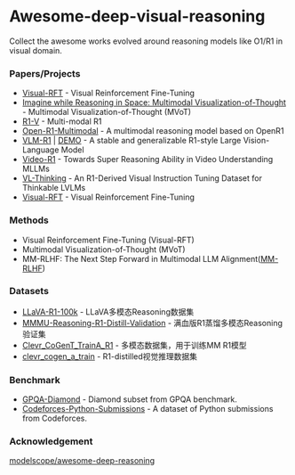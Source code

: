 # Awesome-deep-visual-reasoning
Collect the awesome works evolved around reasoning models like O1/R1 in visual domain.

### Papers/Projects
- [Visual-RFT](https://arxiv.org/abs/2503.01785) - Visual Reinforcement Fine-Tuning
- [Imagine while Reasoning in Space: Multimodal Visualization-of-Thought](https://arxiv.org/pdf/2501.07542) - Multimodal Visualization-of-Thought (MVoT)
- [R1-V](https://github.com/Deep-Agent/R1-V) - Multi-modal R1
- [Open-R1-Multimodal](https://github.com/EvolvingLMMs-Lab/open-r1-multimodal) - A multimodal reasoning model based on OpenR1
- [VLM-R1](https://github.com/om-ai-lab/VLM-R1) | [DEMO](https://huggingface.co/spaces/omlab/VLM-R1-Referral-Expression) - A stable and generalizable R1-style Large Vision-Language Model
- [Video-R1](https://github.com/tulerfeng/Video-R1) - Towards Super Reasoning Ability in Video Understanding MLLMs
- [VL-Thinking](https://github.com/UCSC-VLAA/VL-Thinking) - An R1-Derived Visual Instruction Tuning Dataset for Thinkable LVLMs
- [Visual-RFT](https://github.com/Liuziyu77/Visual-RFT) - Visual Reinforcement Fine-Tuning

### Methods
- Visual Reinforcement Fine-Tuning (Visual-RFT)
- Multimodal Visualization-of-Thought (MVoT)
- MM-RLHF: The Next Step Forward in Multimodal LLM Alignment([MM-RLHF](https://arxiv.org/pdf/2502.10391))

### Datasets
- [LLaVA-R1-100k](https://www.modelscope.cn/datasets/modelscope/LLaVA-R1-100k) - LLaVA多模态Reasoning数据集
- [MMMU-Reasoning-R1-Distill-Validation](https://www.modelscope.cn/datasets/modelscope/MMMU-Reasoning-Distill-Validation) - 满血版R1蒸馏多模态Reasoning验证集
- [Clevr_CoGenT_TrainA_R1](https://huggingface.co/datasets/MMInstruction/Clevr_CoGenT_TrainA_R1) - 多模态数据集，用于训练MM R1模型
- [clevr_cogen_a_train](https://huggingface.co/datasets/leonardPKU/clevr_cogen_a_train) - R1-distilled视觉推理数据集

### Benchmark
- [GPQA-Diamond](https://modelscope.cn/datasets/AI-ModelScope/gpqa_diamond/summary) - Diamond subset from GPQA benchmark.
- [Codeforces-Python-Submissions](https://modelscope.cn/datasets/AI-ModelScope/Codeforces-Python-Submissions) - A dataset of Python submissions from Codeforces.

### Acknowledgement
[modelscope/awesome-deep-reasoning](https://github.com/modelscope/awesome-deep-reasoning)


